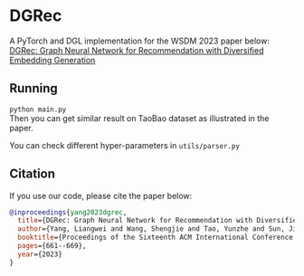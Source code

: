 # DGRec

A PyTorch and DGL implementation for the WSDM 2023 paper below:  
[DGRec: Graph Neural Network for Recommendation with Diversified Embedding Generation](https://arxiv.org/pdf/2211.10486.pdf)

## Running
``python main.py``  
Then you can get similar result on TaoBao dataset as illustrated in the paper.  

You can check different hyper-parameters in `utils/parser.py`

## Citation
If you use our code, please cite the paper below:
```bibtex
@inproceedings{yang2023dgrec,
  title={DGRec: Graph Neural Network for Recommendation with Diversified Embedding Generation},
  author={Yang, Liangwei and Wang, Shengjie and Tao, Yunzhe and Sun, Jiankai and Liu, Xiaolong and Yu, Philip S and Wang, Taiqing},
  booktitle={Proceedings of the Sixteenth ACM International Conference on Web Search and Data Mining},
  pages={661--669},
  year={2023}
}
```

